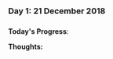 <!-- # 100 Days Of Code - Log.

### Day 1: 
##### (delete me or comment me out)

**Today's Progress**: Fixed CSS, worked on canvas functionality for the app.

**Thoughts:** I really struggled with CSS, but, overall, I feel like I am slowly getting better at it. Canvas is still new for me, but I managed to figure out some basic functionality.

**Link to work:** [Calculator App](http://www.example.com) -->


### Day 1: 21 December 2018
#####

**Today's Progress**: 

**Thoughts:** 

